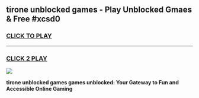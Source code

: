 
## tirone unblocked games - Play Unblocked Gmaes & Free #xcsd0
<h3>
<a href="https://news.freeplayer.one?title=tirone_unblocked_games&ref=03M">CLICK TO PLAY</a></h3>
<hr>

<h3>
<a href="https://news.freeplayer.one?title=tirone_unblocked_games&ref=03M">CLICK 2 PLAY</a>
  
</h3>

<a href="https://news.freeplayer.one?title=tirone_unblocked_games&ref=03M"><img src="https://clearcache.store/games.png"></a>


**tirone unblocked games games unblocked: Your Gateway to Fun and Accessible Online Gaming**
